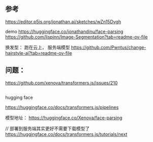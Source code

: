 ## 参考
https://editor.p5js.org/jonathan.ai/sketches/wZn15Dvgh

demo
https://huggingface.co/jonathandinu/face-parsing
https://github.com/lispjnn/Image-Segmentation?tab=readme-ov-file


换发型： 跑在云上， 服务端模型
https://github.com/Pwntus/change-hairstyle-ai?tab=readme-ov-file


## 问题：
https://github.com/xenova/transformers.js/issues/210


## 
hugging face

https://huggingface.co/docs/transformers.js/pipelines

模型地址：
https://huggingface.co/Xenova/face-parsing


// 部署到服务端其实更好不需要下载模型了
https://huggingface.co/docs/transformers.js/tutorials/next